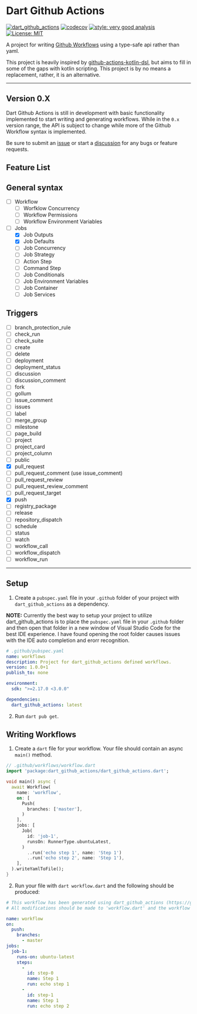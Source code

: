 # Dart Github Actions

[![dart_github_actions][dart_github_actions_build_workflow_badge]][dart_github_actions_build_workflow_link]
[![codecov][codecov_badge]][codecov_link]
[![style: very good analysis][very_good_analysis_badge]][very_good_analysis_link]
[![License: MIT][license_badge]][license_link]

A project for writing [Github Workflows](https://docs.github.com/en/actions/using-workflows) using a type-safe api rather than yaml.


This project is heavily inspired by [github-actions-kotlin-dsl](https://github.com/krzema12/github-actions-kotlin-dsl),
but aims to fill in some of the gaps with kotlin scripting. This project is by no means a replacement, rather, it is an alternative.

---

## Version 0.X
Dart Github Actions is still in development with basic functionality implemented to start writing and generating workflows. While in the `0.x` version range, the API is subject to change while more of the Github Workflow syntax is implemented. 

Be sure to submit an [issue](https://github.com/scottbisaillon/dart_github_actions/issues) or start a [discussion](https://github.com/scottbisaillon/dart_github_actions/discussions) for any bugs or feature requests.

## Feature List
## General syntax
- [ ] Workflow
  - [ ] Worfklow Concurrency
  - [ ] Workflow Permissions
  - [ ] Workflow Environment Variables
- [ ] Jobs
  - [X] Job Outputs
  - [X] Job Defaults
  - [ ] Job Concurrency
  - [ ] Job Strategy
  - [ ] Action Step
  - [ ] Command Step
  - [ ] Job Conditionals
  - [ ] Job Environment Variables 
  - [ ] Job Container
  - [ ] Job Services
## Triggers
- [ ] branch_protection_rule
- [ ] check_run
- [ ] check_suite
- [ ] create
- [ ] delete
- [ ] deployment
- [ ] deployment_status
- [ ] discussion
- [ ] discussion_comment
- [ ] fork
- [ ] gollum
- [ ] issue_comment
- [ ] issues
- [ ] label
- [ ] merge_group
- [ ] milestone
- [ ] page_build
- [ ] project
- [ ] project_card
- [ ] project_column
- [ ] public
- [X] pull_request
- [ ] pull_request_comment (use issue_comment)
- [ ] pull_request_review
- [ ] pull_request_review_comment
- [ ] pull_request_target
- [X] push
- [ ] registry_package
- [ ] release
- [ ] repository_dispatch
- [ ] schedule
- [ ] status
- [ ] watch
- [ ] workflow_call
- [ ] workflow_dispatch
- [ ] workflow_run

---
## Setup

1. Create a `pubspec.yaml` file in your `.github` folder of your project with `dart_github_actions` as a dependency.

**NOTE:** Currently the best way to setup your project to utilize dart_github_actions is to place the `pubspec.yaml` file in your `.github` folder and then open that folder in a new window of Visual Studio Code for the best IDE experience. I have found opening the root folder causes issues with the IDE auto completion and erorr recognition.


```yaml
# .github/pubspec.yaml
name: workflows
description: Project for dart_github_actions defined workflows.
version: 1.0.0+1
publish_to: none

environment:
  sdk: ">=2.17.0 <3.0.0"

dependencies:
  dart_github_actions: latest
```

2. Run `dart pub get`.

## Writing Workflows

1. Create a `dart` file for your workflow. Your file should contain an async `main()` method.

```dart
// .github/workflows/workflow.dart
import 'package:dart_github_actions/dart_github_actions.dart';

void main() async {
  await Workflow(
    name: 'workflow',
    on: [
      Push(
        branches: ['master'],
      )
    ],
    jobs: [
      Job(
        id: 'job-1',
        runsOn: RunnerType.ubuntuLatest,
      )
        ..run('echo step 1', name: 'Step 1')
        ..run('echo step 2', name: 'Step 1'),
    ],
  ).writeYamlToFile();
}
```

2. Run your file with `dart workflow.dart` and the following should be produced:

```yaml
# This workflow has been generated using dart_github_actions (https://github.com/scottbisaillon/dart_github_actions).
# All modifications should be made to 'workflow.dart' and the workflow regenerated.

name: workflow
on:
  push:
    branches:
      - master
jobs:
  job-1:
    runs-on: ubuntu-latest
    steps:
      -
        id: step-0
        name: Step 1
        run: echo step 1
      -
        id: step-1
        name: Step 1
        run: echo step 2

```

[license_badge]: https://img.shields.io/badge/license-MIT-blue.svg
[license_link]: https://opensource.org/licenses/MIT
[very_good_analysis_badge]: https://img.shields.io/badge/style-very_good_analysis-B22C89.svg
[very_good_analysis_link]: https://pub.dev/packages/very_good_analysis
[codecov_badge]: https://codecov.io/gh/scottbisaillon/dart_github_actions/branch/development/graph/badge.svg?token=5CAD50BVEE
[codecov_link]: https://codecov.io/gh/scottbisaillon/dart_github_actions
[dart_github_actions_build_workflow_badge]: https://github.com/scottbisaillon/dart_github_actions/actions/workflows/build_dart_github_actions.yaml/badge.svg?branch=development
[dart_github_actions_build_workflow_link]: https://github.com/scottbisaillon/dart_github_actions/actions/workflows/build_dart_github_actions.yaml
